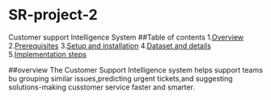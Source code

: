 # SR-project-2
Customer support Intelligence System
##Table of contents
1.[Overview](#overview)
2.[Prerequisites](#prerequisites)
3.[Setup and installation](#setup_and_installation)
4.[Dataset and details](#dataset_and_details)
5.[Implementation steps](#implementation_steps)


##overview
The Customer Support Intelligence system helps support teams bu grouping similar issues,predicting urgent tickets,and suggesting solutions-making cusstomer service faster and smarter.
